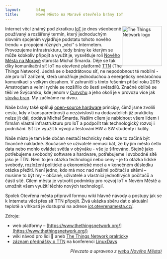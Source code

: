 ```yaml
---
layout:       blog
title:        Nové Město na Moravě otevřelo brány IoT
---
```

<a title="Od After consultation with core team members 2018-09-10 | https://www.thethingsnetwork.org/#index-team [CC BY-SA 4.0 
 (https://creativecommons.org/licenses/by-sa/4.0
)], prostřednictvím Wikimedia Commons" href="https://commons.wikimedia.org/wiki/File:The_Things_Network_logo.svg"><img width="128" alt="The Things Network logo" style="float: right;" src="https://upload.wikimedia.org/wikipedia/commons/thumb/b/bb/The_Things_Network_logo.svg/128px-The_Things_Network_logo.svg.png"></a>Internet věcí známý pod zkratkou [IoT](https://cs.wikipedia.org/wiki/Internet_v%C4%9Bc%C3%AD) je dnes všeobecně používaný a rozšířený termín, který jednoduchým slovním spojením vyjadřuje podstatu tohoto nového trendu = propojení různých „věcí“ s Internetem.
Provozujeme infrastrukturu, tedy brány ke kterým se může kdokoliv připojit a využít je, vysvětluje roli [Nového Města na Moravě](https://cs.wikipedia.org/wiki/Nov%C3%A9_M%C4%9Bsto_na_Morav%C4%9B) starosta Michal Šmarda. Děje se tak díky komunikační síť IoT na otevřené platformě [TTN](https://cs.wikipedia.org/wiki/The_Things_Network) (The Things Network). Jedná se o bezdrátovou síť, ne nepodobnout té mobilní - ale pro IoT zařízení, která umožňuje jednoduchou a energeticky nenáročnou komunikaci s velkým dosahem. V zahraničí s tímto řešením přišel roku 2015 Amstrodam a velmi rychle se rozšířilo do šesti světadílů. Značné oblibě se těší ve Švýcarsku, kde jenom v [Curychu](https://cs.wikipedia.org/wiki/Curych) a jeho okolí je v provozu více jak [stovka bran](https://www.thethingsnetwork.org/community/zurich/). My začínáme na dvou.

Naše brány také splňují [open-source hardware](https://cs.wikipedia.org/wiki/Open-source_hardware) principy, čímž jsme zvolili cestu, kdy v transparentnosti a nezávislosti na dodavatelích již prakticky nelze jít dál, dodává Michal Šmarda. Naším cílem je nabídnout všem lidem i firmám vlastní infrastrukturu pro IoT a podpořit tak technologický rozvoj i podnikání. Síť lze využit k vývoji a testování HW a SW studenty i kutily.

Naše místo je tam kde občan nestačí technicky nebo kde to začíná být finančně nákladné. Současně se uživatelé nemusí bát, že by jim město četlo data nebo mohlo ovládat světla v obýváku - vše je šifrováno. Stejně jako potřebujeme svobodný software a hardware, potřebujeme i svobodné sítě jako je TTN. Není to jen otázka technologií nebo ceny – je to otázka lidské svobody, rozložení politické a ekonomické moci a v konečném důsledku otázka přežití. Není jedno, kdo má moc nad našimi počítači a sítěmi – musíme to být my – občané, uživatelé a vlastníci jednotlivých počítačů a částí sítě. Cílem města je vytvořit podmínky pro rozvoj IoT v Novém Městě a umožnit všem využití těchto nových technologií.

Spolek Otevřená města připravil formou wiki hlavně návody a postupy jak se k Internetu věcí přes síť TTN připojit. Živá ukázka sběru dat o aktuální teplotě a vlhkosti je dostupná na adrese [iot.otevrenamesta.cz/](https://iot.otevrenamesta.cz).

Zdroje:
- web platformy – [https://www.thethingsnetwork.org/](https://www.thethingsnetwork.org/)
- wiki návod pro lidi 🙂 aneb [The Things Network prakticky](https://cs.wikiversity.org/wiki/The_Things_Network_prakticky)
- [záznam přednášky o TTN](https://www.linuxdays.cz/2017/program/#Sun1500room107) na konferenci [LinuxDays](https://www.linuxdays.cz/)

<div style="text-align:right"><i>Převzato a upraveno z <a href=https://radnice.nmnm.cz/mesto-otevrelo-brany-do-internetu-veci/>webu Nového Města)</a></i></div>